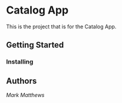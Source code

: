 # Catalog App

This is the project that is for the Catalog App.

## Getting Started


### Installing


## Authors

*Mark Matthews*

